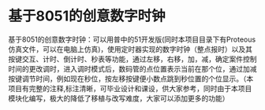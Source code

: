 # 基于8051的创意数字时钟
基于8051的创意数字时钟：可以用普中的51开发版(同时本项目目录下有Proteous仿真文件，可以在电脑上仿真)，使用定时器实现的数字时钟（整点报时）以及其按键交互、计时、倒计时、秒表等功能，通过左移，右移，加，减，确定案件控制时间的更改调时，进入调时模式后，数码管的点位置表示当前在那个位，通过加减按键调节时间，例如现在秒位，按左移按键便小数点跳到秒位置的个位显示。（本项目有完整的注释,标注清晰，可毕业设计和课设，供大家参考，同时由于本项目模块化编写，极大的降低了移植与改写难度，大家可以添加更多的功能）
